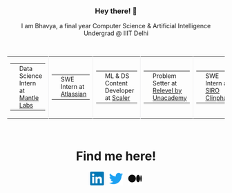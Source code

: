 <h3 align="center"> Hey there! 👋</h3>

<p align="center">
I am Bhavya, a final year Computer Science & Artificial Intelligence Undergrad @ IIIT Delhi
</p>

<br>

<table align="center">
  <tr>
          <td style="border-right: 1px solid #eeeeef;">
      <table>
        <tr>
          <td>
            <img alt="Mantle-Labs" title="Mantle-Labs" style="height:40px; width:40px;" src="assets/mantle_logo.jpeg">
          </td>
          <td>
            Data Science Intern at <a href="https://www.mantle-labs.com/"> Mantle Labs</a>
          </td>
        </tr>
      </table>
    </td>
      <td style="border-right: 1px solid #eeeeef;">
      <table>
        <tr>
          <td>
            <img alt="Atlassian" title="Atlassian" style="height:40px; width:40px;" src="assets/atlassian.png">
          </td>
          <td>
            SWE Intern at <a href="https://www.atlassian.com/">Atlassian</a>
          </td>
        </tr>
      </table>
    </td>
    <td style="border-right: 1px solid #eeeeef;">
      <table>
        <tr>
          <td>
            <img alt="Scaler" title="Scaler" style="height:40px; width:40px;" src="assets/scaler.png">
          </td>
          <td>
            ML & DS Content Developer at <a href="https://www.scaler.com/">Scaler</a>
          </td>
        </tr>
      </table>
    </td>
    <td style="border-right: 1px solid #eeeeef;">
      <table>
        <tr>
          <td>
            <img alt="Relevel by Unacademy" title="Relevel" style="height:40px; width:40px;" src="assets/relevel.png">
          </td>
          <td>
            Problem Setter at <a href="https://relevel.com/">Relevel by Unacademy</a>
          </td>
        </tr>
      </table>
    </td>
    <td style="border-right: 1px solid #eeeeef;">
      <table>
        <tr>
          <td>
            <img alt="SIRO Clinpharm" title="SIRO Clinpharm" style="height:40px; width:40px;" src="assets/siro.png">
          </td>
          <td>
            SWE Intern at <a href="https://www.siroclinpharm.com/">SIRO Clinpharm</a>
          </td>
        </tr>
      </table>
    </td>
    
    
  </tr>
</table>
<br>



<h1 align="center"> Find me here! 
</h1> 

<p align="center">
<a href="https://www.linkedin.com/in/bhavya-narang/"><img alt="LinkedIn - bhavya-narang" title="LinkedIn - bhavya-narang" height="32" width="32" src="assets/linkedin.svg"></a> &nbsp;
<a href="https://twitter.com/bhavyanarang09"><img alt="Twitter - bhavyanarang09" title="Twitter - bhavyanarang09" height="32" width="32" src="assets/twitter.svg"></a>  &nbsp;
<a href="https://medium.com/@bhavyanarang09"><img alt="Medium - @bhavyanarang09" style='backgroundColor:#FFFFFF ;' title="Medium - bhavyanarang09" height="32" width="32" src="assets/medium.png"></a><br/>
</p>
